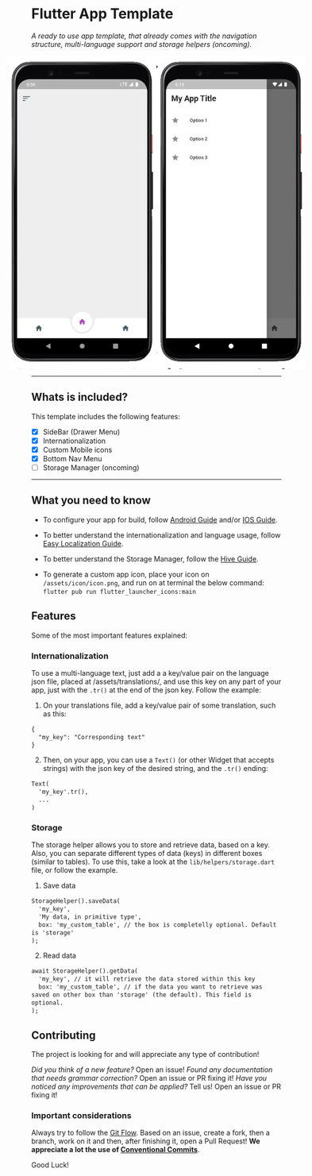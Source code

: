 # Flutter App Template

_A ready to use app template, that already comes with the navigation structure, multi-language support and storage helpers (oncoming)._

<div style="display: flex; justify-content: center; align-items: center;">
  <img src="./.github/screenshot1.png" width="300">
  <img src="./.github/screenshot2.png" width="300">
</div>

---
## Whats is included?
This template includes the following features:

- [x] SideBar (Drawer Menu)
- [x] Internationalization
- [x] Custom Mobile icons
- [x] Bottom Nav Menu
- [ ] Storage Manager (oncoming)

---
## What you need to know

- To configure your app for build, follow [Android Guide](https://docs.flutter.dev/deployment/android) and/or [IOS Guide](https://docs.flutter.dev/deployment/ios).

- To better understand the internationalization and language usage, follow [Easy Localization Guide](https://pub.dev/packages/easy_localization).

- To better understand the Storage Manager, follow the [Hive Guide](https://pub.dev/packages/hive).

- To generate a custom app icon, place your icon on `/assets/icon/icon.png`, and run on at terminal the below command:
```flutter pub run flutter_launcher_icons:main```

## Features

Some of the most important features explained:

### Internationalization
To use a multi-language text, just add a a key/value pair on the language json file, placed at /assets/translations/, and use this key on any part of your app, just with the `.tr()` at the end of the json key. Follow the example:

1. On your translations file, add a key/value pair of some translation, such as this:
```
{
  "my_key": "Corresponding text"
}
```

2. Then, on your app, you can use a `Text()` (or other Widget that accepts strings) with the json key of the desired string, and the `.tr()` ending:
```
Text(
  'my_key'.tr(),
  ...
)
```

### Storage
The storage helper allows you to store and retrieve data, based on a key. Also, you can separate different types of data (keys) in different boxes (similar to tables).
To use this, take a look at the `lib/helpers/storage.dart` file, or follow the example.

1. Save data
```
StorageHelper().saveData(
  'my_key',
  'My data, in primitive type',
  box: 'my_custom_table', // the box is completelly optional. Default is 'storage'
);
```

2. Read data
```
await StorageHelper().getData(
  'my_key', // it will retrieve the data stored within this key
  box: 'my_custom_table', // if the data you want to retrieve was saved on other box than 'storage' (the default). This field is optional.
);
```

## Contributing

The project is looking for and will appreciate any type of contribution! 

_Did you think of a new feature?_ Open an issue!
_Found any documentation that needs grammar correction?_ Open an issue or PR fixing it!
_Have you noticed any improvements that can be applied?_ Tell us! Open an issue or PR fixing it!

### Important considerations
Always try to follow the [Git Flow](https://www.atlassian.com/git/tutorials/comparing-workflows/gitflow-workflow). Based on an issue, create a fork, then a branch, work on it and then, after finishing it, open a Pull Request! **We appreciate a lot the use of [Conventional Commits](https://gist.github.com/qoomon/5dfcdf8eec66a051ecd85625518cfd13)**.

Good Luck!